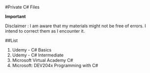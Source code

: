 #Private C# Files

**Important**

Disclaimer : I am aware that my materials might not be free of errors. I intend to correct them as I encounter it.

##List
1. Udemy - C# Basics
2. Udemy - C# Intermediate
3. Microsoft Virtual Academy C#
4. Microsoft: DEV204x Programming with C#
